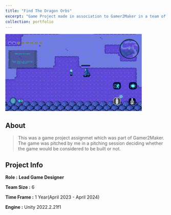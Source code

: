 ```yaml
---
title: "Find The Dragon Orbs"
excerpt: "Game Project made in association to Gamer2Maker in a team of 6.<br/>I Worked as the lead game designer"
collection: portfolio
---
```


![FindTheDragonOrbs](/images/gif_2.gif)

## About
> This was a game project assignmet which was part of Gamer2Maker.
> The game was pitched by me in a pitching session deciding whether the game would be considered to be built or not.

## Project Info
__Role :__ **Lead Game Designer**

__Team Size :__ 6

__Time Frame :__ 1 Year(April 2023 - April 2024)

__Engine :__ Unity 2022.2.21f1



